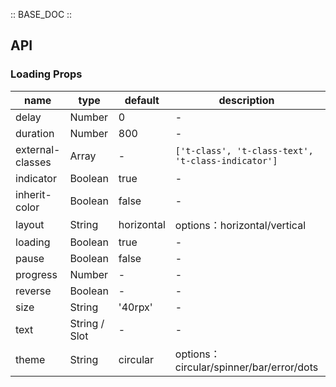 :: BASE_DOC ::

## API

### Loading Props

 name             | type          | default    | description                                        | required 
------------------|---------------|------------|----------------------------------------------------|----------
 delay            | Number        | 0          | \-                                                 | N        
 duration         | Number        | 800        | \-                                                 | N        
 external-classes | Array         | -          | `['t-class', 't-class-text', 't-class-indicator']` | N        
 indicator        | Boolean       | true       | \-                                                 | N        
 inherit-color    | Boolean       | false      | \-                                                 | N        
 layout           | String        | horizontal | options：horizontal/vertical                        | N        
 loading          | Boolean       | true       | \-                                                 | N        
 pause            | Boolean       | false      | \-                                                 | N        
 progress         | Number        | -          | \-                                                 | N        
 reverse          | Boolean       | -          | \-                                                 | N        
 size             | String        | '40rpx'    | \-                                                 | N        
 text             | String / Slot | -          | \-                                                 | N        
 theme            | String        | circular   | options：circular/spinner/bar/error/dots            | N        

